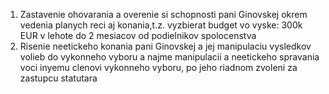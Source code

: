 
1. Zastavenie ohovarania a overenie si schopnosti pani Ginovskej okrem vedenia planych reci aj konania,t.z. vyzbierat budget vo vyske: 300k EUR v lehote do 2 mesiacov od podielnikov spolocenstva
2. Risenie neetickeho konania pani Ginovskej a jej manipulaciu vysledkov volieb do vykonneho vyboru a najme manipulacii a neetickeho spravania voci inyemu clenovi vykonneho vyboru, po jeho riadnom zvoleni za zastupcu statutara
